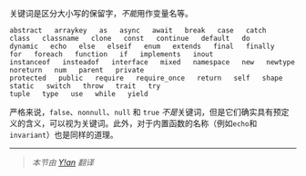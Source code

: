 关键词是区分大小写的保留字，*不能*用作变量名等。

```Hack
abstract   arraykey   as   async   await   break   case   catch   class   classname   clone   const   continue   default   do
dynamic   echo   else   elseif   enum   extends   final   finally   for   foreach   function   if   implements   inout
instanceof   insteadof   interface   mixed   namespace   new   newtype   noreturn   num   parent   private
protected   public   require   require_once   return   self   shape   static   switch   throw   trait   try
tuple   type   use   while   yield
```

严格来说，`false`、`nonnull`、`null` 和 `true` *不是*关键词，但是它们确实具有预定义的含义，可以视为关键词。此外，对于内置函数的名称（例如`echo`和`invariant`）也是同样的道理。

---

> *本节由 [Y!an](https://yian.me/blog/) 翻译*
